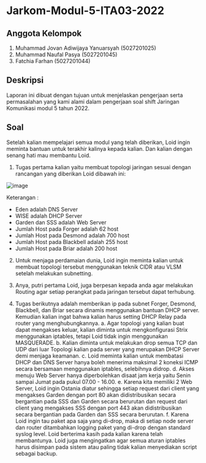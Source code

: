 # Jarkom-Modul-5-ITA03-2022
## Anggota Kelompok
1. Muhammad Jovan Adiwijaya Yanuarsyah (5027201025)
2. Muhammad Naufal Pasya (5027201045)
3. Fatchia Farhan (5027201044)

## Deskripsi
Laporan ini dibuat dengan tujuan untuk menjelaskan pengerjaan serta permasalahan yang kami alami dalam pengerjaan soal shift Jaringan Komunikasi modul 5 tahun 2022.

## Soal
Setelah kalian mempelajari semua modul yang telah diberikan, Loid ingin meminta bantuan untuk terakhir kalinya kepada kalian. Dan kalian dengan senang hati mau membantu Loid.

1. Tugas pertama kalian yaitu membuat topologi jaringan sesuai dengan rancangan yang diberikan Loid dibawah ini:

![image](https://user-images.githubusercontent.com/90241858/206861072-2a49fbc3-bd49-476d-ada6-055d1284759c.png)

Keterangan :
- Eden adalah DNS Server
- WISE adalah DHCP Server
- Garden dan SSS adalah Web Server
- Jumlah Host pada Forger adalah 62 host
- Jumlah Host pada Desmond adalah 700 host
- Jumlah Host pada Blackbell adalah 255 host
- Jumlah Host pada Briar adalah 200 host

2. Untuk menjaga perdamaian dunia, Loid ingin meminta kalian untuk membuat topologi tersebut menggunakan teknik CIDR atau VLSM setelah melakukan subnetting.

3. Anya, putri pertama Loid, juga berpesan kepada anda agar melakukan Routing agar setiap perangkat pada jaringan tersebut dapat terhubung.

4. Tugas berikutnya adalah memberikan ip pada subnet Forger, Desmond, Blackbell, dan Briar secara dinamis menggunakan bantuan DHCP server. Kemudian kalian ingat bahwa  kalian harus setting DHCP Relay pada router yang menghubungkannya.
    a. Agar topologi yang kalian buat dapat mengakses keluar, kalian diminta untuk mengkonfigurasi Strix menggunakan iptables, tetapi Loid tidak ingin menggunakan             MASQUERADE.
    b. Kalian diminta untuk melakukan drop semua TCP dan UDP dari luar Topologi kalian pada server yang merupakan DHCP Server demi menjaga keamanan.
    c. Loid meminta kalian untuk membatasi DHCP dan DNS Server hanya boleh menerima maksimal 2 koneksi ICMP secara bersamaan menggunakan iptables, selebihnya didrop.
    d. Akses menuju Web Server hanya diperbolehkan disaat jam kerja yaitu Senin sampai Jumat pada pukul 07.00 - 16.00.
    e. Karena kita memiliki 2 Web Server, Loid ingin Ostania diatur sehingga setiap request dari client yang mengakses Garden dengan port 80 akan didistribusikan              secara bergantian pada SSS dan Garden secara berurutan dan request dari client yang mengakses SSS dengan port 443 akan didistribusikan secara bergantian pada          Garden dan SSS secara berurutan.
    f. Karena Loid ingin tau paket apa saja yang di-drop, maka di setiap node server dan router ditambahkan logging paket yang di-drop dengan standard syslog level.
Loid berterima kasih pada kalian karena telah membantunya. Loid juga mengingatkan agar semua aturan iptables harus disimpan pada sistem atau paling tidak kalian menyediakan script sebagai backup.
